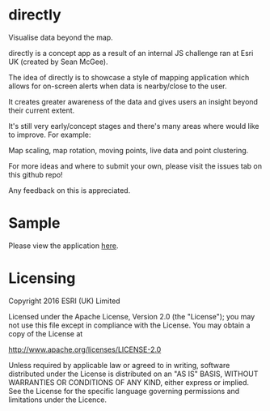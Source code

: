 # directly
Visualise data beyond the map.

directly is a concept app as a result of an internal JS challenge ran at Esri UK (created by Sean McGee).

The idea of directly is to showcase a style of mapping application which allows for on-screen alerts when data is nearby/close to the user. 

It creates greater awareness of the data and gives users an insight beyond their current extent.



It's still very early/concept stages and there's many areas where would like to improve. For example:

Map scaling, map rotation, moving points, live data and point clustering.

For more ideas and where to submit your own, please visit the issues tab on this github repo!

Any feedback on this is appreciated.

# Sample

Please view the application [here](http://localhost/Git/maplabs.github.io/directly/).

# Licensing

Copyright 2016 ESRI (UK) Limited

Licensed under the Apache License, Version 2.0 (the "License"); you may not use this file except in compliance with the License. You may obtain a copy of the License at

<http://www.apache.org/licenses/LICENSE-2.0>

Unless required by applicable law or agreed to in writing, software distributed under the License is distributed on an "AS IS" BASIS, WITHOUT WARRANTIES OR CONDITIONS OF ANY KIND, either express or implied. See the License for the specific language governing permissions and limitations under the Licence.